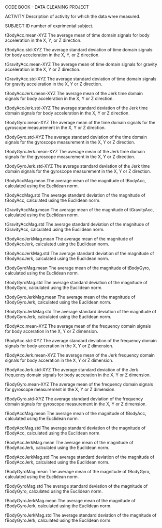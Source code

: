 CODE BOOK - DATA CLEANING PROJECT

ACTIVITY
  Description of activity for which the data wree measured.
  
SUBJECT
  ID number of exprimental subject.

tBodyAcc.mean-XYZ
  The average mean of time domain signals for body acceleration in the X, Y, or Z direction.
  
tBodyAcc.std-XYZ
  The average standard deviation of time domain signals for body acceleration in the X, Y, or Z direction.

tGravityAcc.mean-XYZ
  The average mean of time domain signals for gravity acceleration in the X, Y or Z direction.

tGravityAcc.std-XYZ
  The average standard deviation of time domain signals for gravity acceleration in the X, Y or Z direction.

tBodyAccJerk.mean-XYZ
  The average mean of the Jerk time domain signals for body acceleration in the X, Y or Z direction.

tBodyAccJerk.std-XYZ
  The average standard deviation of the Jerk time domain signals for body acceleration in the X, Y or Z direction.

tBodyGyro.mean-XYZ
  The average mean of the time domain signals for the gyroscope measurement in the X, Y or Z direction.

tBodyGyro.std-XYZ
  The average standard deviation of the time domain signals for the gyroscope measurement in the X, Y or Z direction.
  
tBodyGyroJerk.mean-XYZ
  The average mean of the Jerk time domain signals for the gyroscope measurement in the X, Y or Z direction.
  
tBodyGyroJerk.std-XYZ
  The average standard deviation of the Jerk time domain signals for the gyroscope measurement in the X, Y or Z direction.

tBodyAccMag.mean
  The average mean of the magnitude of tBodyAcc, calculated using the Euclidean norm.

tBodyAccMag.std
  The average standard deviation of the magnitude of tBodyAcc, calculated using the Euclidean norm.

tGravityAccMag.mean
  The average mean of the magnitude of tGravityAcc, calculated using the Euclidean norm.

tGravityAccMag.std
  The average standard deviation of the magnitude of tGravityAcc, calculated using the Euclidean norm.

tBodyAccJerkMag.mean
  The average mean of the magnitude of tBodyAccJerk, calculated using the Euclidean norm.

tBodyAccJerkMag.std
  The average standard deviation of the magnitude of tBodyAccJerk, calculated using the Euclidean norm.

tBodyGyroMag.mean
  The average mean of the magnitude of tBodyGyro, calculated using the Euclidean norm.

tBodyGyroMag.std
  The average standard deviation of the magnitude of tBodyGyro, calculated using the Euclidean norm.
  
tBodyGyroJerkMag.mean
  The average mean of the magnitude of tBodyGyroJerk, calculated using the Euclidean norm.

tBodyGyroJerkMag.std
  The average standard deviation of the magnitude of tBodyGyroJerk, calculated using the Euclidean norm.

fBodyAcc.mean-XYZ
  The average mean of the frequency domain signals for body acceration in the X, Y or Z dimension.

fBodyAcc.std-XYZ
  The average standard deviation of the frequency domain signals for body acceration in the X, Y or Z dimension.

fBodyAccJerk.mean-XYZ
  The average mean of the Jerk frequency domain signals for body acceration in the X, Y or Z dimension.

fBodyAccJerk.std-XYZ
  The average standard deviation of the Jerk frequency domain signals for body acceration in the X, Y or Z dimension.

fBodyGyro.mean-XYZ
  The average mean of the frequency domain signals for gyroscope measurement in the X, Y or Z dimension.

fBodyGyro.std-XYZ
  The average standard deviation of the frequency domain signals for gyroscope measurement in the X, Y or Z dimension.

fBodyAccMag.mean
  The average mean of the magnitude of fBodyAcc, calculated using the Euclidean norm.

fBodyAccMag.std
  The average standard deviation of the magnitude of fBodyAcc, calculated using the Euclidean norm.

fBodyAccJerkMag.mean
  The average mean of the magnitude of fBodyAccJerk, calculated using the Euclidean norm.

fBodyAccJerkMag.std
  The average standard deviation of the magnitude of fBodyAccJerk, calculated using the Euclidean norm.

fBodyGyroMag.mean
  The average mean of the magnitude of fBodyGyro, calculated using the Euclidean norm.

fBodyGyroMag.std
  The average standard deviation of the magnitude of fBodyGyro, calculated using the Euclidean norm.

fBodyGyroJerkMag.mean
  The average mean of the magnitude of fBodyGyroJerk, calculated using the Euclidean norm.

fBodyGyroJerkMag.std
  The average standard deviation of the magnitude of fBodyGyroJerk, calculated using the Euclidean norm.
